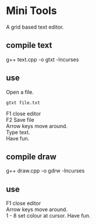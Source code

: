 # Mini Tools
A grid based text editor.

## compile text
g++ text.cpp -o gtxt -lncurses

## use

Open a file.  
```
gtxt file.txt
```
F1 close editor    
F2 Save file  
Arrow keys move around.  
Type text.  
Have fun.  

## compile draw
g++ draw.cpp -o gdrw -lncurses

## use

F1 close editor    
Arrow keys move around.  
1 - 8 set colour at cursor.
Have fun.  
